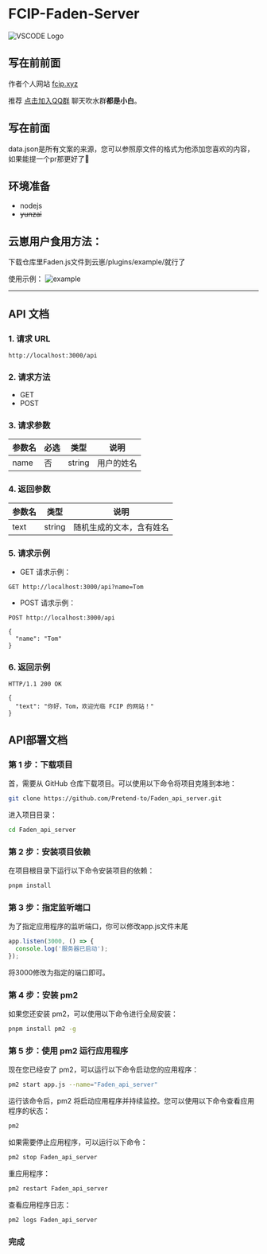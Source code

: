 # FCIP-Faden-Server

   ![VSCODE Logo](https://github.com/Pretend-to/Faden_api_server/blob/main/github/logo.gif?raw=true)

## 写在前前面

作者个人网站 [fcip.xyz](https://fcip.xyz)

推荐 [点击加入QQ群](http://qm.qq.com/cgi-bin/qm/qr?_wv=1027&k=BPVotGnSlCdy9AWXKSw4WlY6XjgJ2Z7O&authKey=4Obq%2FxNAuF7qL3z96uXMoV8KqxiSbtTCbEjYIer38ZW6%2F%2BERcJMTg90BhGRh2iQJ&noverify=0&group_code=798543340) 聊天吹水群**都是小白**。

## 写在前面
data.json是所有文案的来源，您可以参照原文件的格式为他添加您喜欢的内容，如果能提一个pr那更好了🤤

## 环境准备
* nodejs
* ~~yunzai~~

## 云崽用户食用方法：

下载仓库里Faden.js文件到云崽/plugins/example/就行了

使用示例：
 ![example](https://foruda.gitee.com/images/1685992842031372495/2e102be7_12609219.jpeg)
 
-----

## API 文档

### 1. 请求 URL

```http
http://localhost:3000/api
```

### 2. 请求方法

- GET
- POST

### 3. 请求参数

| 参数名 | 必选 | 类型   | 说明       |
| ------ | ---- | ------ | ---------- |
| name   | 否   | string | 用户的姓名 |

### 4. 返回参数

| 参数名 | 类型   | 说明                     |
| ------ | ------ | ------------------------ |
| text   | string | 随机生成的文本，含有姓名 |

### 5. 请求示例

- GET 请求示例：

```http
GET http://localhost:3000/api?name=Tom
```

- POST 请求示例：

```http
POST http://localhost:3000/api

{
  "name": "Tom"
}
```

### 6. 返回示例

```http
HTTP/1.1 200 OK

{
  "text": "你好，Tom，欢迎光临 FCIP 的网站！"
}
```

## API部署文档

### 第 1 步：下载项目

首，需要从 GitHub 仓库下载项目。可以使用以下命令将项目克隆到本地：

```bash
git clone https://github.com/Pretend-to/Faden_api_server.git
```

进入项目目录：

```bash
cd Faden_api_server
```

### 第 2 步：安装项目依赖

在项目根目录下运行以下命令安装项目的依赖：

```bash
pnpm install
```


### 第 3 步：指定监听端口

为了指定应用程序的监听端口，你可以修改app.js文件末尾

```JavaScript
app.listen(3000, () => {
  console.log('服务器已启动');
});
```
将3000修改为指定的端口即可。

### 第 4 步：安装 pm2

如果您还安装 pm2，可以使用以下命令进行全局安装：

```bash
pnpm install pm2 -g
```

### 第 5 步：使用 pm2 运行应用程序

现在您已经安了 pm2，可以运行以下命令启动您的应用程序：

```bash
pm2 start app.js --name="Faden_api_server"
```

运行该命令后，pm2 将启动应用程序并持续监控。您可以使用以下命令查看应用程序的状态：

```bash
pm2
```

如果需要停止应用程序，可以运行以下命令：

```bash
pm2 stop Faden_api_server
```

重应用程序：

```bash
pm2 restart Faden_api_server
```

查看应用程序日志：

```bash
pm2 logs Faden_api_server
```

### 完成
